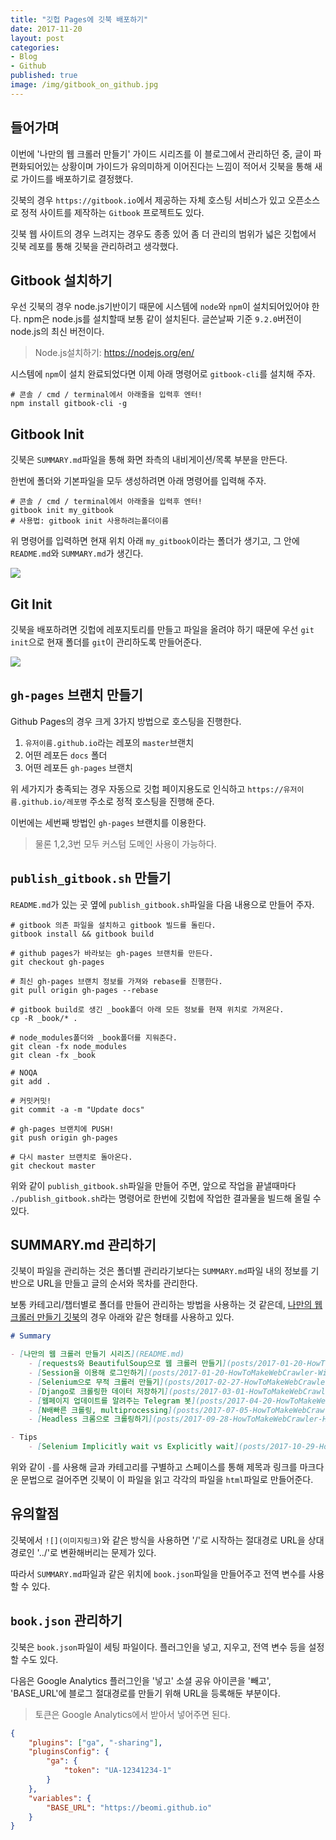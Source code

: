 ```yaml
---
title: "깃헙 Pages에 깃북 배포하기"
date: 2017-11-20
layout: post
categories:
- Blog
- Github
published: true
image: /img/gitbook_on_github.jpg
---
```


## 들어가며

이번에 '나만의 웹 크롤러 만들기' 가이드 시리즈를 이 블로그에서 관리하던 중, 글이 파편화되어있는 상황이며 가이드가 유의미하게 이어진다는 느낌이 적어서 깃북을 통해 새로 가이드를 배포하기로 결정했다.

깃북의 경우 `https://gitbook.io`에서 제공하는 자체 호스팅 서비스가 있고 오픈소스로 정적 사이트를 제작하는 `Gitbook` 프로젝트도 있다.

깃북 웹 사이트의 경우 느려지는 경우도 종종 있어 좀 더 관리의 범위가 넓은 깃헙에서 깃북 레포를 통해 깃북을 관리하려고 생각했다.

## Gitbook 설치하기

우선 깃북의 경우 node.js기반이기 때문에 시스템에 `node`와 `npm`이 설치되어있어야 한다. npm은 node.js를 설치할때 보통 같이 설치된다. 글쓴날짜 기준 `9.2.0`버전이 node.js의 최신 버전이다.

> Node.js설치하기: https://nodejs.org/en/ 

시스템에 `npm`이 설치 완료되었다면 이제 아래 명령어로 `gitbook-cli`를 설치해 주자.

```shell
# 콘솔 / cmd / terminal에서 아래줄을 입력후 엔터!
npm install gitbook-cli -g
```

## Gitbook Init

깃북은 `SUMMARY.md`파일을 통해 화면 좌측의 내비게이션/목록 부분을 만든다.

한번에 폴더와 기본파일을 모두 생성하려면 아래 명령어를 입력해 주자.

```shell
# 콘솔 / cmd / terminal에서 아래줄을 입력후 엔터!
gitbook init my_gitbook
# 사용법: gitbook init 사용하려는폴더이름
```

위 명령어를 입력하면 현재 위치 아래 `my_gitbook`이라는 폴더가 생기고, 그 안에 `README.md`와 `SUMMARY.md`가 생긴다.

![](https://www.dropbox.com/s/r6vvr0uovrshf7m/%EC%8A%A4%ED%81%AC%EB%A6%B0%EC%83%B7%202017-11-20%2021.05.27.png?dl=1)

## Git Init

깃북을 배포하려면 깃헙에 레포지토리를 만들고 파일을 올려야 하기 때문에 우선 `git init`으로 현재 폴더를 `git`이 관리하도록 만들어준다.

![](https://www.dropbox.com/s/uslcq36yn5vk0io/%EC%8A%A4%ED%81%AC%EB%A6%B0%EC%83%B7%202017-11-20%2021.06.31.png?dl=1)

## `gh-pages` 브랜치 만들기

Github Pages의 경우 크게 3가지 방법으로 호스팅을 진행한다.

1. `유저이름.github.io`라는 레포의 `master`브랜치 
2. 어떤 레포든 `docs` 폴더
3. 어떤 레포든 `gh-pages` 브랜치

위 세가지가 충족되는 경우 자동으로 깃헙 페이지용도로 인식하고 `https://유저이름.github.io/레포명` 주소로 정적 호스팅을 진행해 준다.

이번에는 세번째 방법인 `gh-pages` 브랜치를 이용한다. 

> 물론 1,2,3번 모두 커스텀 도메인 사용이 가능하다.

## `publish_gitbook.sh` 만들기

`README.md`가 있는 곳 옆에 `publish_gitbook.sh`파일을 다음 내용으로 만들어 주자.

```shell
# gitbook 의존 파일을 설치하고 gitbook 빌드를 돌린다.
gitbook install && gitbook build

# github pages가 바라보는 gh-pages 브랜치를 만든다.
git checkout gh-pages

# 최신 gh-pages 브랜치 정보를 가져와 rebase를 진행한다.
git pull origin gh-pages --rebase

# gitbook build로 생긴 _book폴더 아래 모든 정보를 현재 위치로 가져온다.
cp -R _book/* .

# node_modules폴더와 _book폴더를 지워준다.
git clean -fx node_modules
git clean -fx _book

# NOQA
git add .

# 커밋커밋!
git commit -a -m "Update docs"

# gh-pages 브랜치에 PUSH!
git push origin gh-pages

# 다시 master 브랜치로 돌아온다.
git checkout master
```

위와 같이 `publish_gitbook.sh`파일을 만들어 주면, 앞으로 작업을 끝낼때마다 `./publish_gitbook.sh`라는 명령어로 한번에 깃헙에 작업한 결과물을 빌드해 올릴 수 있다.

## SUMMARY.md 관리하기 

깃북이 파일을 관리하는 것은 폴더별 관리라기보다는 `SUMMARY.md`파일 내의 정보를 기반으로 URL을 만들고 글의 순서와 목차를 관리한다.

보통 카테고리/챕터별로 폴더를 만들어 관리하는 방법을 사용하는 것 같은데, [나만의 웹 크롤러 만들기 깃북](https://beomi.github.io/gb-crawling/)의 경우 아래와 같은 형태를 사용하고 있다.

```markdown
# Summary

- [나만의 웹 크롤러 만들기 시리즈](README.md)
    - [requests와 BeautifulSoup으로 웹 크롤러 만들기](posts/2017-01-20-HowToMakeWebCrawler.md)
    - [Session을 이용해 로그인하기](posts/2017-01-20-HowToMakeWebCrawler-With-Login.md)
    - [Selenium으로 무적 크롤러 만들기](posts/2017-02-27-HowToMakeWebCrawler-With-Selenium.md)
    - [Django로 크롤링한 데이터 저장하기](posts/2017-03-01-HowToMakeWebCrawler-Save-with-Django.md)
    - [웹페이지 업데이트를 알려주는 Telegram 봇](posts/2017-04-20-HowToMakeWebCrawler-Notice-with-Telegram.md)
    - [N배빠른 크롤링, multiprocessing](posts/2017-07-05-HowToMakeWebCrawler-with-Multiprocess.md)
    - [Headless 크롬으로 크롤링하기](posts/2017-09-28-HowToMakeWebCrawler-Headless-Chrome.md)

- Tips
    - [Selenium Implicitly wait vs Explicitly wait](posts/2017-10-29-HowToMakeWebCrawler-ImplicitWait-vs-ExplicitWait.md)
```

위와 같이 `-`를 사용해 글과 카테고리를 구별하고 스페이스를 통해 제목과 링크를 마크다운 문법으로 걸어주면 깃북이 이 파일을 읽고 각각의 파일을 `html`파일로 만들어준다.

## 유의할점

깃북에서 `![](이미지링크)`와 같은 방식을 사용하면 '/'로 시작하는 절대경로 URL을 상대경로인 '../'로 변환해버리는 문제가 있다.

따라서 `SUMMARY.md`파일과 같은 위치에 `book.json`파일을 만들어주고 전역 변수를 사용할 수 있다.

## `book.json` 관리하기 

깃북은 `book.json`파일이 세팅 파일이다. 플러그인을 넣고, 지우고, 전역 변수 등을 설정할 수도 있다.

다음은 Google Analytics 플러그인을 '넣고' 소셜 공유 아이콘을 '빼고', 'BASE_URL'에 블로그 절대경로를 만들기 위해 URL을 등록해둔 부분이다.

> 토큰은 Google Analytics에서 받아서 넣어주면 된다.

```json
{
    "plugins": ["ga", "-sharing"],
    "pluginsConfig": {
        "ga": {
            "token": "UA-12341234-1"
        }
    },
    "variables": {
        "BASE_URL": "https://beomi.github.io"
    }
}
```
